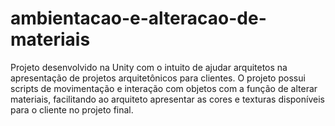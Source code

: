 # ambientacao-e-alteracao-de-materiais
Projeto desenvolvido na Unity com o intuito de ajudar arquitetos na apresentação de projetos arquitetônicos para clientes. O projeto possui scripts de movimentação e interação com objetos com a função de alterar materiais, facilitando ao arquiteto apresentar as cores e texturas disponíveis para o cliente no projeto final. 
